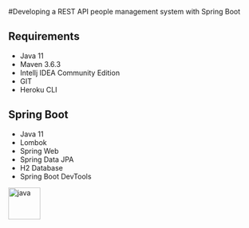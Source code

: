 #Developing a REST API people management system with Spring Boot

## Requirements

- Java 11 
- Maven 3.6.3
- Intellj IDEA Community Edition
- GIT
- Heroku CLI

## Spring Boot

-   Java 11
-   Lombok
-   Spring Web
-   Spring Data JPA
-   H2 Database
-   Spring Boot DevTools

<a href="https://emoji.gg/emoji/java"><img src="https://emoji.gg/assets/emoji/java.png" width="64px" height="64px" alt="java"></a>



